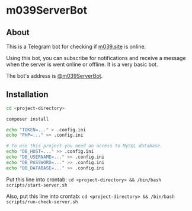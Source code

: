# m039ServerBot
## About
This is a Telegram bot for checking if [m039.site](https://m039.site) is online. 

Using this bot, you can subscribe for notifications and receive a message when the server is went online or offline. It is a very basic bot.

The bot's address is [@m039ServerBot](https://t.me/m039ServerBot).

## Installation

```bash
cd <project-directory>

composer install

echo "TOKEN=..." > .config.ini
echo "PHP=..." >> .config.ini

# To use this project you need an access to MySQL database.
echo "DB_HOST=..." >> .config.ini
echo "DB_USERNAME=..." >> .config.ini
echo "DB_PASSWORD=..." >> .config.ini
echo "DB_DATABASE=..." >> .config.ini
```

Put this line into crontab: ```cd <project-directory> && /bin/bash scripts/start-server.sh```

Also, put this line into crontab: ```cd <project-directory> && /bin/bash scripts/run-check-server.sh```
